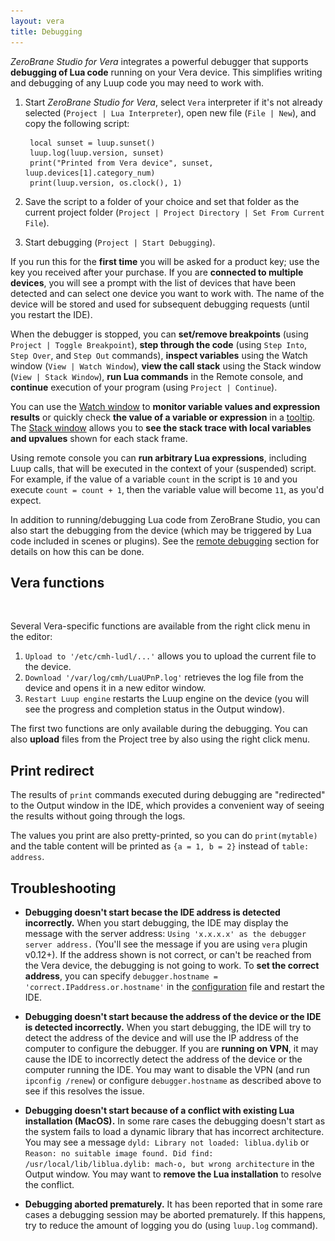 ```yaml
---
layout: vera
title: Debugging
---
```


_ZeroBrane Studio for Vera_ integrates a powerful debugger that supports
**debugging of Lua code** running on your Vera device. This simplifies
writing and debugging of any Luup code you may need to work with.

1. Start _ZeroBrane Studio for Vera_, select `Vera` interpreter if it's not already selected (`Project | Lua Interpreter`),
open new file (`File | New`), and copy the following script:

        local sunset = luup.sunset()
        luup.log(luup.version, sunset)
        print("Printed from Vera device", sunset, luup.devices[1].category_num)
        print(luup.version, os.clock(), 1)

2. Save the script to a folder of your choice and set that folder as
the current project folder (`Project | Project Directory | Set From Current File`).

3. Start debugging (`Project | Start Debugging`).

If you run this for the **first time** you will be asked for a product key;
use the key you received after your purchase.
If you are **connected to multiple devices**, you will see a prompt with
the list of devices that have been detected and can select one device you
want to work with. The name of the device will be stored and used
for subsequent debugging requests (until you restart the IDE).

When the debugger is stopped, you can **set/remove breakpoints** (using `Project | Toggle Breakpoint`),
**step through the code** (using `Step Into`, `Step Over`, and `Step Out` commands),
**inspect variables** using the Watch window (`View | Watch Window`),
**view the call stack** using the Stack window (`View | Stack Window`),
**run Lua commands** in the Remote console,
and **continue** execution of your program (using `Project | Continue`).

You can use the [Watch window](vera-getting-started#watch-window) to **monitor variable values and expression results**
or quickly check **the value of a variable or expression** in a [tooltip](#tooltip).
The [Stack window](vera-getting-started#stack-window) allows you to **see the stack trace with local variables and upvalues** shown for each stack frame.

Using remote console you can **run arbitrary Lua expressions**, including Luup calls, that will be executed in the context of your (suspended) script.
For example, if the value of a variable `count` in the script is `10` and you execute `count = count + 1`, then the variable value will become `11`, as you'd expect.

In addition to running/debugging Lua code from ZeroBrane Studio, you can
also start the debugging from the device (which may be triggered by Lua code
included in scenes or plugins). See the [remote debugging](vera-remote-debugging)
section for details on how this can be done.

## Vera functions

<img style="background:url(images/vera-debugging.png) -345px -375px" src="images/t.gif" class="inline"/>

Several Vera-specific functions are available from the right click menu in the editor:

1. `Upload to '/etc/cmh-ludl/...'` allows you to upload the current file to the device.
2. `Download '/var/log/cmh/LuaUPnP.log'` retrieves the log file from the device and opens it in a new editor window.
3. `Restart Luup engine` restarts the Luup engine on the device (you will see the progress and completion status in the Output window).

The first two functions are only available during the debugging.
You can also **upload** files from the Project tree by also using the right click menu.

## Print redirect

The results of `print` commands executed during debugging are "redirected"
to the Output window in the IDE, which provides a convenient way of seeing
the results without going through the logs.

The values you print are also pretty-printed, so you can do
`print(mytable)` and the table content will be printed as `{a = 1, b = 2}`
instead of `table: address`.

## Troubleshooting

* **Debugging doesn't start becase the IDE address is detected incorrectly.**
When you start debugging, the IDE may display the message with the server address: `Using 'x.x.x.x' as the debugger server address.` (You'll see the message if you are using `vera` plugin v0.12+).
If the address shown is not correct, or can't be reached from the Vera device, the debugging is not going to work.
To **set the correct address**, you can specify `debugger.hostname = 'correct.IPaddress.or.hostname'` in the [configuration](doc-configuration) file and restart the IDE.

* **Debugging doesn't start because the address of the device or the IDE is detected incorrectly.**
When you start debugging, the IDE will try to detect the address of the device and will use the IP address of the computer to configure the debugger.
If you are **running on VPN**, it may cause the IDE to incorrectly detect the address of the device or the computer running the IDE.
You may want to disable the VPN (and run `ipconfig /renew`) or configure `debugger.hostname` as described above to see if this resolves the issue.

* **Debugging doesn't start because of a conflict with existing Lua installation (MacOS).**
In some rare cases the debugging doesn't start as the system fails to load a dynamic library that has incorrect architecture.
You may see a message `dyld: Library not loaded: liblua.dylib`
or `Reason: no suitable image found. Did find: /usr/local/lib/liblua.dylib: mach-o, but wrong architecture`
in the Output window.
You may want to **remove the Lua installation** to resolve the conflict.

* **Debugging aborted prematurely.**
It has been reported that in some rare cases a debugging session may be
aborted prematurely. If this happens, try to reduce the amount of logging
you do (using `luup.log` command).
